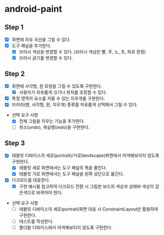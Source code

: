 # android-paint

## Step 1
- [x] 화면에 자유 곡선을 그릴 수 있다.
- [x] 도구 패널을 추가한다.
  - [x] 브러시 색상을 변경할 수 있다. (브러시 색상은 빨, 주, 노, 초, 파로 한정)
  - [x] 브러시 굵기를 변경할 수 있다.

## Step 2
- [x] 화면에 사각형, 원 모양을 그릴 수 있도록 구현한다.
  - [x] 사용자가 자유롭게 크기나 위치를 조정할 수 있다.
- [x] 특정 영역의 요소를 지울 수 있는 지우개를 구현한다.
- [x] 브러쉬(펜, 사각형, 원, 지우개) 종류를 자유롭게 선택해서 그릴 수 있다.

- 선택 요구 사항
  - [x] 전체 그림을 지우는 기능을 추가한다.
  - [ ] 취소(undo), 재실행(redo)을 구현한다.

## Step 3
- [x] 태블릿 디바이스의 세로(portrait)/가로(landscape)화면에서 어색해보이지 않도록 구현한다.
  - [x] 태블릿 세로 화면에서는 도구 패널의 폭을 줄인다.
  - [x] 태블릿 가로 화면에서는 도구 패널을 왼쪽 상단으로 옮긴다.
- [x] 다크모드를 대응한다.
  - [x] 구현 예시를 참고하여 다크모드 전환 시 그림판 보드의 색상과 상태바 색상이 검은색으로 바뀌어야 한다.

- 선택 요구 사항
  - [ ] 태블릿 디바이스의 세로(portrait)화면 대응 시 ConstraintLayout만 활용하여 구현한다.
  - [ ] 테스트를 작성한다.
  - [ ] 폴더블 디바이스에서 어색해보이지 않도록 구현한다.
